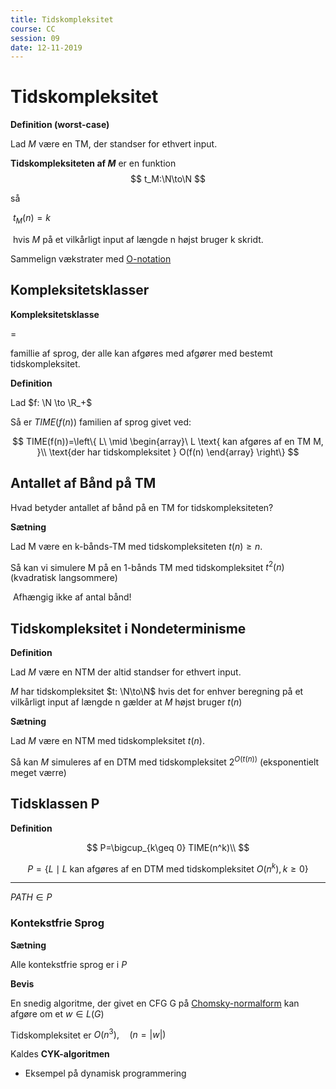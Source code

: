 ```yaml
---
title: Tidskompleksitet
course: CC
session: 09
date: 12-11-2019
---
```


# Tidskompleksitet

**Definition (worst-case)**

Lad $M$ være en TM, der standser for ethvert input.

**Tidskompleksiteten af $M$** er en funktion
$$
t_M:\N\to\N
$$

så 

​	$t_M(n)=k$ 

​	hvis $M$ på et vilkårligt input af længde n højst bruger k skridt.



Sammelign vækstrater med [O-notation](..\..\3-semester\AD1\extra1-big-o-cheat-sheet.md)



## Kompleksitetsklasser

**Kompleksitetsklasse**

$=$

famillie af sprog, der alle kan afgøres med afgører med bestemt tidskompleksitet.



**Definition**

Lad $f: \N \to \R_+$

Så er $TIME(f(n))$ familien af sprog givet ved:

$$
TIME(f(n))=\left\{ L\ \mid \begin{array}\  L \text{ kan afgøres af en TM M, }\\
\text{der har tidskompleksitet } O(f(n) \end{array} \right\}
$$



## Antallet af Bånd på TM

Hvad betyder antallet af bånd på en TM for tidskompleksiteten?

**Sætning**

Lad M være en k-bånds-TM med tidskompleksiteten $t(n)\geq n$.

Så kan vi simulere M på en 1-bånds TM med tidskompleksitet $t^2(n)$ (kvadratisk langsommere)

​	Afhængig ikke af antal bånd!



## Tidskompleksitet i Nondeterminisme

**Definition**

Lad $M$ være en NTM der altid standser for ethvert input.

$M$ har tidskompleksitet $t: \N\to\N$ hvis det for enhver beregning på et vilkårligt input af længde n gælder at $M$ højst bruger $t(n)$

**Sætning**

Lad $M$ være en NTM med tidskompleksitet $t(n)$.

Så kan $M$ simuleres af en DTM med tidskompleksitet $2^{O(t(n))}$ (eksponentielt meget værre)



## Tidsklassen P

**Definition**

$$
P=\bigcup_{k\geq 0} TIME(n^k)\\
$$

$$
P=\{L\mid L \text{ kan afgøres af en DTM med tidskompleksitet } O(n^k), k\geq0\}
$$

---

$PATH \in P$



### Kontekstfrie Sprog

**Sætning**

Alle kontekstfrie sprog er i $P$

**Bevis**

En snedig algoritme, der givet en CFG G på [Chomsky-normalform](../../4-semester/SS/05-kontekstfrie-grammatikker.md#chomsky-normalform-cnf) kan afgøre om et $w\in L(G)$

Tidskompleksitet er $O(n^3),\quad (n=|w|)$

Kaldes **CYK-algoritmen**

- Eksempel på dynamisk programmering



